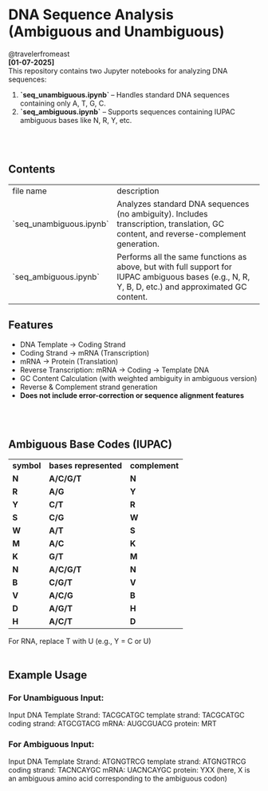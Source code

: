 # DNA Sequence Analysis (Ambiguous and Unambiguous)
@travelerfromeast<br>
<b>[01-07-2025]</b><br>
This repository contains two Jupyter notebooks for analyzing DNA sequences:

<ol>
  <li> <b> `seq_unambiguous.ipynb` </b> – Handles standard DNA sequences containing only A, T, G, C. </li>
  <li> <b> `seq_ambiguous.ipynb`</b> – Supports sequences containing IUPAC ambiguous bases like N, R, Y, etc. </li>
</ol>

<br>
<br>

## Contents
<table>
  <tr>
    <td> file name </td>
    <td> description </td>
  </tr>
  <tr>
    <td> `seq_unambiguous.ipynb` </td>
    <td> Analyzes standard DNA sequences (no ambiguity). Includes transcription, translation, GC content, and reverse-complement generation. </td>
  </tr>
  <tr>
    <td> `seq_ambiguous.ipynb` </td>
    <td> Performs all the same functions as above, but with full support for IUPAC ambiguous bases (e.g., N, R, Y, B, D, etc.) and approximated GC content. </td>
  </tr>
</table>

## Features
- DNA Template → Coding Strand
- Coding Strand → mRNA (Transcription)
- mRNA → Protein (Translation)
- Reverse Transcription: mRNA → Coding → Template DNA
- GC Content Calculation (with weighted ambiguity in ambiguous version)
- Reverse & Complement strand generation
- <b>Does not include error-correction or sequence alignment features</b>

<br>
</br>

## Ambiguous Base Codes (IUPAC)
<table>
  <tr>
    <td><b> symbol </b></td>
    <td><b> bases represented </b></td>
    <td><b> complement </b></td>
  </tr>
  <tr>
    <td><b> N </b></td>
    <td><b> A/C/G/T </b></td>
    <td><b> N </b></td>
  </tr>  
  <tr>
    <td><b> R </b></td>
    <td><b> A/G </b></td>
    <td><b> Y </b></td>
  </tr>
  
  <tr>
    <td><b> Y </b></td>
    <td><b> C/T </b></td>
    <td><b> R </b></td>
  </tr>
  <tr>
    <td><b> S </b></td>
    <td><b> C/G </b></td>
    <td><b> W </b></td>
  </tr>
  <tr>
    <td><b> W </b></td>
    <td><b> A/T </b></td>
    <td><b> S </b></td>
  </tr>
  <tr>
    <td><b> M </b></td>
    <td><b> A/C </b></td>
    <td><b> K </b></td>
  </tr>
  <tr>
    <td><b> K </b></td>
    <td><b> G/T </b></td>
    <td><b> M </b></td>
  </tr>
  <tr>
    <td><b> N </b></td>
    <td><b> A/C/G/T </b></td>
    <td><b> N </b></td>
  </tr>
  <tr>
    <td><b> B </b></td>
    <td><b> C/G/T </b></td>
    <td><b> V </b></td>
  </tr>
    <tr>
    <td><b> V </b></td>
    <td><b> A/C/G </b></td>
    <td><b> B </b></td>
  </tr>
  <tr>
    <td><b> D </b></td>
    <td><b> A/G/T </b></td>
    <td><b> H </b></td>
  </tr>
  <tr>
    <td><b> H </b></td>
    <td><b> A/C/T </b></td>
    <td><b> D </b></td>
  </tr>
</table>
For RNA, replace T with U (e.g., Y = C or U)

<br>
<br>

## Example Usage

### For Unambiguous Input:
Input DNA Template Strand: TACGCATGC
template strand:  TACGCATGC
coding strand:  ATGCGTACG
mRNA:  AUGCGUACG
protein:  MRT

### For Ambiguous Input:
Input DNA Template Strand: ATGNGTRCG 
template strand:  ATGNGTRCG
coding strand:  TACNCAYGC
mRNA:  UACNCAYGC
protein:  YXX (here, X is an ambiguous amino acid corresponding to the ambiguous codon)
